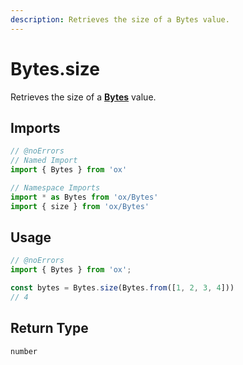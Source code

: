 ```yaml
---
description: Retrieves the size of a Bytes value.
---
```


# Bytes.size

Retrieves the size of a **[Bytes](/api/bytes)** value.

## Imports

```ts twoslash
// @noErrors
// Named Import 
import { Bytes } from 'ox'

// Namespace Imports
import * as Bytes from 'ox/Bytes'
import { size } from 'ox/Bytes'
```

## Usage

```ts twoslash
// @noErrors
import { Bytes } from 'ox';

const bytes = Bytes.size(Bytes.from([1, 2, 3, 4]))
// 4
```

## Return Type

`number`